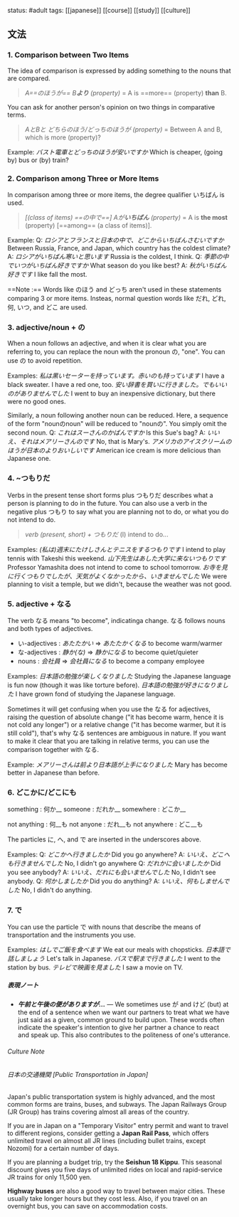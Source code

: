 status: #adult 
tags: [[japanese]] [[course]] [[study]] [[culture]]

## 文法

### 1. Comparison between Two Items

The idea of comparison is expressed by adding something to the nouns that are compared.
>*A==のほうが== B**より** (property)* = A is ==more== (property) **than** B.

You can ask for another person's opinion on two things in comparative terms. 
>*AとBと どちらのほう/どっちのほうが (property)* = Between A and B, which is more (property)?

Example: 
	*バスト電車とどっちのほうが安いですか* Which is cheaper, (going by) bus or (by) train? 

### 2. Comparison among Three or More Items

In comparison among three or more items, the degree qualifier いちばん is used.
>*[(class of items) ==の中で==] Aが**いちばん** (property)* = A is **the most** (property) [==among== (a class of items)].

Example:
	Q: *ロシアとフランスと日本の中で、どこからいちばんさむいですか* Between Russia, France, and Japan, which country has the coldest climate? 
	A: *ロシアがいちばん寒いと思います* Russia is the coldest, I think. 
	Q: *季節の中でいつがいちばん好きですか* What season do you like best? 
	A: *秋がいちばん好きです* I like fall the most. 

==Note :== Words like のほう and どっち aren't used in these statements comparing 3 or more items. Insteas, normal question words like だれ, どれ, 何, いつ, and どこ are used. 

### 3. adjective/noun + の

When a noun follows an adjective, and when it is clear what you are referring to, you can replace the noun with the pronoun の, "one". You can use の to avoid repetition. 

Examples: 
	*私は黒いセーターを持っています。赤いのも持っています* I have a black sweater. I have a red one, too. 
	*安い辞書を買いに行きました。でもいいのがありませんでした* I went to buy an inexpensive dictionary, but there were no good ones.

Similarly, a noun following another noun can be reduced. Here, a sequence of the form "nounのnoun" will be reduced to "nounの". You simply omit the second noun. 
	Q: *これはスーさんのかばんですか* Is this Sue's bag?
	A: *いいえ、それはメアリーさんのです* No, that is Mary's. 
	*アメリカのアイスクリームのほうが日本のよりおいしいです* American ice cream is more delicious than Japanese one. 

### 4. ~つもりだ

Verbs in the present tense short forms plus つもりだ describes what a person is planning to do in the future. You can also use a verb in the negative plus つもり to say what you are planning not to do, or what you do not intend to do.
>*verb (present, short) + つもりだ* (I) intend to do...

Examples:
	*(私は)週末にたけしさんとテニスをするつもりです* I intend to play tennis with Takeshi this weekend. 
	*山下先生はあした大学に来ないつもりです* Professor Yamashita does not intend to come to school tomorrow. 
	*お寺を見に行くつもりでしたが、天気がよくなかったから、いきませんでした* We were planning to visit a temple, but we didn't, because the weather was not good. 
### 5. adjective + なる

The verb なる means "to become", indicatinga change. なる follows nouns and both types of adjectives. 
- い-adjectives : *あたたかい* => *あたたかくなる* to become warm/warmer 
- な-adjectives : *静か(な)* => *静かになる* to become quiet/quieter 
- nouns : *会社員* => *会社員になる* to become a company employee

Examples: 
	*日本語の勉強が楽しくなりました* Studying the Japanese language is fun now (though it was like torture before). 
	*日本語の勉強が好きになりました* I have grown fond of studying the Japanese language. 

Sometimes it will get confusing when you use the なる for adjectives, raising the question of absolute change ("it has become warm, hence it is not cold any longer") or a relative change ("it has become warmer, but it is still cold"), that's why なる sentences are ambiguous in nature. If you want to make it clear that you are talking in relative terms, you can use the comparison together with なる.

Example: 
	*メアリーさんは前より日本語が上手になりました* Mary has become better in Japanese than before. 
### 6. どこかに/どこにも

something : 何か__
someone : だれか__
somewhere : どこか__

not anything : 何__も
not anyone : だれ__も
not anywhere : どこ__も

The particles に, へ, and で are inserted in the underscores above. 

Examples: 
	Q: *どこかへ行きましたか* Did you go anywhere?
	A: *いいえ、どこへも行きませんでした* No, I didn't go anywhere
	Q: *だれかに会いましたか* Did you see anybody?
	A: *いいえ、だれにも会いませんでした* No, I didn't see anybody. 
	Q: *何かしましたか* Did you do anything?
	A: *いいえ、何もしませんでした* No, I didn't do anything. 

### 7. で

You can use the particle で with nouns that describe the means of transportation and the instruments you use.

Examples: 
	*はしでご飯を食べます* We eat our meals with chopsticks.
	*日本語で話しましょう* Let's talk in Japanese.
	*バスで駅まで行きました* I went to the station by bus.
	*テレビで映画を見ました* I saw a movie on TV. 

##### 表現ノート
- ***午前と午後の便がありますが...*** — We sometimes use が and けど (but) at the end of a sentence when we want our partners to treat what we have just said as a given, common ground to build upon. These words often indicate the speaker's intention to give her partner a chance to react and speak up. This also contributes to the politeness of one's utterance. 
###### Culture Note
###### 日本の交通機関 [Public Transportation in Japan]

Japan's public transportation system is highly advanced, and the most common forms are trains, buses, and subways. The Japan Railways Group (JR Group) has trains covering almost all areas of the country. 

If you are in Japan on a "Temporary Visitor" entry permit and want to travel to different regions, consider getting a **Japan Rail Pass**, which offers unlimited travel on almost all JR lines (including bullet trains, except Nozomi) for a certain number of days. 

If you are planning a budget trip, try the **Seishun 18 Kippu**. This seasonal discount gives you five days of unlimited rides on local and rapid-service JR trains for only 11,500 yen. 

**Highway buses** are also a good way to travel between major cities. These usually take longer hours but they cost less. Also, if you travel on an overnight bus, you can save on accommodation costs. 